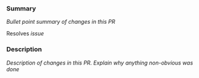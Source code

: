 ### Summary

*Bullet point summary of changes in this PR*

Resolves *issue*

### Description

*Description of changes in this PR. Explain why anything non-obvious was done*
